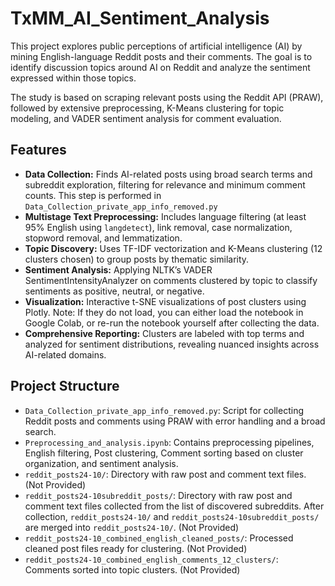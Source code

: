 # TxMM_AI_Sentiment_Analysis

This project explores public perceptions of artificial intelligence (AI) by mining English-language Reddit posts and their comments. The goal is to identify discussion topics around AI on Reddit and analyze the sentiment expressed within those topics. 

The study is based on scraping relevant posts using the Reddit API (PRAW), followed by extensive preprocessing, K-Means clustering for topic modeling, and VADER sentiment analysis for comment evaluation.

## Features

- **Data Collection:** Finds AI-related posts using broad search terms and subreddit exploration, filtering for relevance and minimum comment counts. This step is performed in `Data_Collection_private_app_info_removed.py`
- **Multistage Text Preprocessing:** Includes language filtering (at least 95% English using `langdetect`), link removal, case normalization, stopword removal, and lemmatization.
- **Topic Discovery:** Uses TF-IDF vectorization and K-Means clustering (12 clusters chosen) to group posts by thematic similarity.
- **Sentiment Analysis:** Applying NLTK’s VADER SentimentIntensityAnalyzer on comments clustered by topic to classify sentiments as positive, neutral, or negative.
- **Visualization:** Interactive t-SNE visualizations of post clusters using Plotly. Note: If they do not load, you can either load the notebook in Google Colab, or re-run the notebook yourself after collecting the data.
- **Comprehensive Reporting:** Clusters are labeled with top terms and analyzed for sentiment distributions, revealing nuanced insights across AI-related domains.

## Project Structure

- `Data_Collection_private_app_info_removed.py`: Script for collecting Reddit posts and comments using PRAW with error handling and a broad search.
- `Preprocessing_and_analysis.ipynb`: Contains preprocessing pipelines, English filtering, Post clustering, Comment sorting based on cluster organization, and sentiment analysis.
- `reddit_posts24-10/`: Directory with raw post and comment text files. (Not Provided)
- `reddit_posts24-10subreddit_posts/`: Directory with raw post and comment text files collected from the list of discovered subreddits. After collection, `reddit_posts24-10/` and `reddit_posts24-10subreddit_posts/` are merged into `reddit_posts24-10/`. (Not Provided)
- `reddit_posts24-10_combined_english_cleaned_posts/`: Processed cleaned post files ready for clustering. (Not Provided)
- `reddit_posts24-10_combined_english_comments_12_clusters/`: Comments sorted into topic clusters. (Not Provided)

